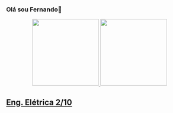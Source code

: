 ### Olá sou Fernando👋
<div align="center">
  <a href="https://github.com/fernando25f">
  <img height="180em" src="https://github-readme-stats.vercel.app/api?username=fernando25f&show_icons=true&theme=dark&include_all_commits=true&count_private=true"/>
  <img height="180em" src="https://github-readme-stats.vercel.app/api/top-langs/?username=fernando25f&layout=compact&langs_count=7&theme=dark"/>
</div>

<div>
  <h2> Eng. Elétrica 2/10
</div>
